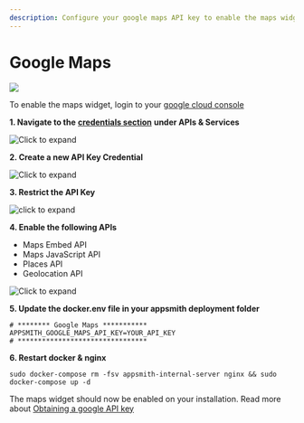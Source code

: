```yaml
---
description: Configure your google maps API key to enable the maps widget on Appsmith
---
```


# Google Maps

![](../.gitbook/assets/screenshot-2020-07-17-at-5.02.29-pm.png)

To enable the maps widget, login to your [google cloud console](https://console.cloud.google.com/)

**1. Navigate to the** [**credentials section**](https://console.cloud.google.com/apis/credentials) **under APIs & Services**

![Click to expand](../.gitbook/assets/maps-credentials.png)

**2. Create a new API Key Credential**

![Click to expand](../.gitbook/assets/maps-api-key.png)

**3. Restrict the API Key**

![click to expand](../.gitbook/assets/maps-api-restrict%20%281%29.png)

**4. Enable the following APIs**

* Maps Embed API
* Maps JavaScript API
* Places API
* Geolocation API

![Click to expand](../.gitbook/assets/maps-apis.png)

**5. Update the docker.env file in your appsmith deployment folder**

```text
# ******** Google Maps ***********
APPSMITH_GOOGLE_MAPS_API_KEY=YOUR_API_KEY
# ********************************
```

**6. Restart docker & nginx**

```text
sudo docker-compose rm -fsv appsmith-internal-server nginx && sudo docker-compose up -d 
```

The maps widget should now be enabled on your installation. Read more about [Obtaining a google API key](https://developers.google.com/maps/documentation/javascript/get-api-key)

